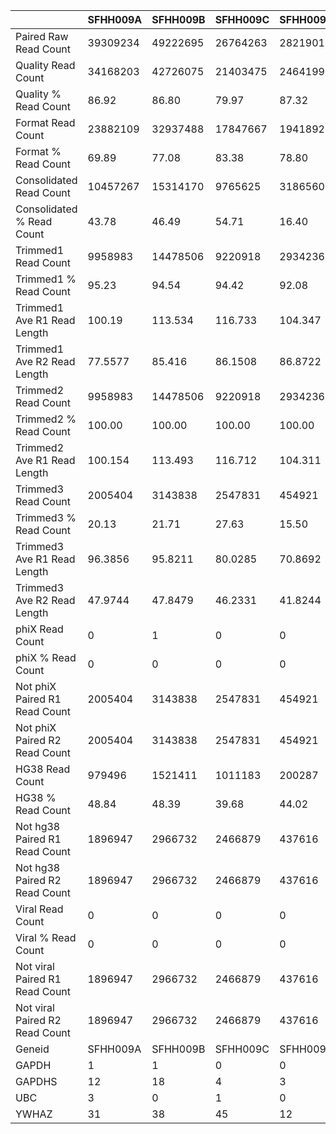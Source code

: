 |    | SFHH009A | SFHH009B | SFHH009C | SFHH009D | SFHH009E | SFHH009F | SFHH009G | SFHH009H | SFHH009I | SFHH009J | SFHH009L | SFHH009M | SFHH009N |
| --- | --- | --- | --- | --- | --- | --- | --- | --- | --- | --- | --- | --- | --- |
| Paired Raw Read Count | 39309234 | 49222695 | 26764263 | 28219012 | 8472209 | 33060628 | 25812925 | 39190229 | 28296331 | 30184411 | 26276907 | 41581444 | 32697631 |
| Quality Read Count | 34168203 | 42726075 | 21403475 | 24641993 | 6644653 | 27452729 | 22194905 | 32363855 | 24499795 | 27298821 | 22604410 | 34693199 | 27098533 |
| Quality % Read Count | 86.92 | 86.80 | 79.97 | 87.32 | 78.42 | 83.03 | 85.98 | 82.58 | 86.58 | 90.44 | 86.02 | 83.43 | 82.87 |
| Format Read Count | 23882109 | 32937488 | 17847667 | 19418925 | 5166933 | 23011291 | 18257471 | 26936202 | 18654709 | 12333336 | 17559494 | 27073635 | 22372934 |
| Format % Read Count | 69.89 | 77.08 | 83.38 | 78.80 | 77.76 | 83.82 | 82.25 | 83.22 | 76.14 | 45.17 | 77.68 | 78.03 | 82.56 |
| Consolidated Read Count | 10457267 | 15314170 | 9765625 | 3186560 | 2089450 | 13410782 | 9577432 | 15872380 | 5907939 | 4892798 | 7788080 | 12098106 | 15968094 |
| Consolidated % Read Count | 43.78 | 46.49 | 54.71 | 16.40 | 40.43 | 58.27 | 52.45 | 58.92 | 31.66 | 39.67 | 44.35 | 44.68 | 71.37 |
| Trimmed1 Read Count | 9958983 | 14478506 | 9220918 | 2934236 | 1628363 | 12200664 | 9004431 | 13893035 | 5430995 | 4326420 | 7094195 | 11361878 | 15421876 |
| Trimmed1 % Read Count | 95.23 | 94.54 | 94.42 | 92.08 | 77.93 | 90.97 | 94.01 | 87.52 | 91.92 | 88.42 | 91.09 | 93.91 | 96.57 |
| Trimmed1 Ave R1 Read Length | 100.19 | 113.534 | 116.733 | 104.347 | 130.607 | 120.478 | 122.752 | 117.548 | 116.936 | 116.76 | 114.729 | 117.854 | 128.806 |
| Trimmed1 Ave R2 Read Length | 77.5577 | 85.416 | 86.1508 | 86.8722 | 109.548 | 92.8575 | 93.8539 | 96.2585 | 84.0213 | 92.1862 | 87.6783 | 80.0743 | 96.455 |
| Trimmed2 Read Count | 9958983 | 14478506 | 9220918 | 2934236 | 1628363 | 12200664 | 9004431 | 13893035 | 5430995 | 4326420 | 7094195 | 11361878 | 15421876 |
| Trimmed2 % Read Count | 100.00 | 100.00 | 100.00 | 100.00 | 100.00 | 100.00 | 100.00 | 100.00 | 100.00 | 100.00 | 100.00 | 100.00 | 100.00 |
| Trimmed2 Ave R1 Read Length | 100.154 | 113.493 | 116.712 | 104.311 | 130.493 | 120.438 | 122.707 | 117.441 | 116.874 | 116.721 | 114.694 | 117.813 | 128.755 |
| Trimmed3 Read Count | 2005404 | 3143838 | 2547831 | 454921 | 230949 | 2098232 | 2331376 | 1865701 | 1117700 | 597877 | 985747 | 3040185 | 5204738 |
| Trimmed3 % Read Count | 20.13 | 21.71 | 27.63 | 15.50 | 14.18 | 17.19 | 25.89 | 13.42 | 20.58 | 13.81 | 13.89 | 26.75 | 33.74 |
| Trimmed3 Ave R1 Read Length | 96.3856 | 95.8211 | 80.0285 | 70.8692 | 90.5314 | 87.9429 | 89.6234 | 78.4184 | 82.3664 | 78.3042 | 91.2811 | 86.9676 | 94.0852 |
| Trimmed3 Ave R2 Read Length | 47.9744 | 47.8479 | 46.2331 | 41.8244 | 49.0399 | 49.2396 | 54.2626 | 46.0047 | 45.5432 | 45.5255 | 46.2283 | 47.5629 | 48.885 |
| phiX Read Count | 0 | 1 | 0 | 0 | 0 | 0 | 0 | 1 | 0 | 0 | 0 | 0 | 0 |
| phiX % Read Count | 0 | 0 | 0 | 0 | 0 | 0 | 0 | 0 | 0 | 0 | 0 | 0 | 0 |
| Not phiX Paired R1 Read Count | 2005404 | 3143838 | 2547831 | 454921 | 230949 | 2098232 | 2331376 | 1865701 | 1117700 | 597877 | 985747 | 3040185 | 5204738 |
| Not phiX Paired R2 Read Count | 2005404 | 3143838 | 2547831 | 454921 | 230949 | 2098232 | 2331376 | 1865701 | 1117700 | 597877 | 985747 | 3040185 | 5204738 |
| HG38 Read Count | 979496 | 1521411 | 1011183 | 200287 | 66441 | 992443 | 1147940 | 843260 | 536285 | 279277 | 459729 | 1462727 | 2568181 |
| HG38 % Read Count | 48.84 | 48.39 | 39.68 | 44.02 | 28.76 | 47.29 | 49.23 | 45.19 | 47.98 | 46.71 | 46.63 | 48.11 | 49.34 |
| Not hg38 Paired R1 Read Count | 1896947 | 2966732 | 2466879 | 437616 | 227125 | 2010013 | 2206958 | 1795942 | 1074748 | 562289 | 947652 | 2919326 | 5001970 |
| Not hg38 Paired R2 Read Count | 1896947 | 2966732 | 2466879 | 437616 | 227125 | 2010013 | 2206958 | 1795942 | 1074748 | 562289 | 947652 | 2919326 | 5001970 |
| Viral Read Count | 0 | 0 | 0 | 0 | 0 | 0 | 0 | 0 | 0 | 0 | 0 | 1 | 0 |
| Viral % Read Count | 0 | 0 | 0 | 0 | 0 | 0 | 0 | 0 | 0 | 0 | 0 | 0 | 0 |
| Not viral Paired R1 Read Count | 1896947 | 2966732 | 2466879 | 437616 | 227125 | 2010013 | 2206958 | 1795942 | 1074748 | 562289 | 947652 | 2919326 | 5001970 |
| Not viral Paired R2 Read Count | 1896947 | 2966732 | 2466879 | 437616 | 227125 | 2010013 | 2206958 | 1795942 | 1074748 | 562289 | 947652 | 2919326 | 5001970 |
| Geneid | SFHH009A | SFHH009B | SFHH009C | SFHH009D | SFHH009E | SFHH009F | SFHH009G | SFHH009H | SFHH009I | SFHH009J | SFHH009L | SFHH009M | SFHH009N |
| GAPDH | 1 | 1 | 0 | 0 | 0 | 6 | 0 | 3 | 0 | 0 | 0 | 0 | 3 |
| GAPDHS | 12 | 18 | 4 | 3 | 1 | 3 | 10 | 14 | 3 | 1 | 11 | 6 | 14 |
| UBC | 3 | 0 | 1 | 0 | 0 | 0 | 1 | 6 | 0 | 0 | 2 | 3 | 1 |
| YWHAZ | 31 | 38 | 45 | 12 | 4 | 33 | 51 | 45 | 23 | 1 | 18 | 60 | 107 |
